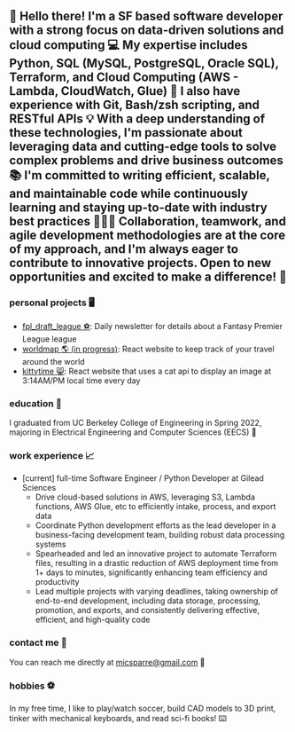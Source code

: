 ## 👋 Hello there! I'm a SF based software developer with a strong focus on data-driven solutions and cloud computing 💻 My expertise includes Python, SQL (MySQL, PostgreSQL, Oracle SQL), Terraform, and Cloud Computing (AWS - Lambda, CloudWatch, Glue) 🚀 I also have experience with Git, Bash/zsh scripting, and RESTful APIs 💡 With a deep understanding of these technologies, I'm passionate about leveraging data and cutting-edge tools to solve complex problems and drive business outcomes 📚 I'm committed to writing efficient, scalable, and maintainable code while continuously learning and staying up-to-date with industry best practices 🧑🏼‍💻 Collaboration, teamwork, and agile development methodologies are at the core of my approach, and I'm always eager to contribute to innovative projects. Open to new opportunities and excited to make a difference! 🫶

### personal projects 🖥️

- [fpl_draft_league ⚽️](https://github.com/micsparre/fpl_draft_legue): Daily newsletter for details about a Fantasy Premier League league
- [worldmap 🌎 (in progress)](https://micsparre.github.io/worldmap): React website to keep track of your travel around the world
- [kittytime 😸](https://micsparre.github.io/kittytime): React website that uses a cat api to display an image at 3:14AM/PM local time every day

### education 📖

I graduated from UC Berkeley College of Engineering in Spring 2022, majoring in Electrical Engineering and Computer Sciences (EECS) 🐻

### work experience 📈

- [current] full-time Software Engineer / Python Developer at Gilead Sciences
  - Drive cloud-based solutions in AWS, leveraging S3, Lambda functions, AWS Glue, etc to efficiently intake, process, and export data
  - Coordinate Python development efforts as the lead developer in a business-facing development team, building robust data processing systems
  - Spearheaded and led an innovative project to automate Terraform files, resulting in a drastic reduction of AWS deployment time from 1+ days to   minutes, significantly enhancing team efficiency and productivity
  - Lead multiple projects with varying deadlines, taking ownership of end-to-end development, including data storage, processing, promotion, and exports, and consistently delivering effective, efficient, and high-quality code
  
### contact me 📲

You can reach me directly at micsparre@gmail.com 📧

### hobbies ⚽️

In my free time, I like to play/watch soccer, build CAD models to 3D print, tinker with mechanical keyboards, and read sci-fi books! ⌨️
